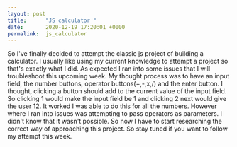 ```yaml
---
layout: post
title:      "JS calculator "
date:       2020-12-19 17:20:01 +0000
permalink:  js_calculator
---
```



So I've finally decided to attempt the classic js project of building a calculator. I usually like using my current knowledge to attempt a project so that's exactly what I did. As expected I ran into some issues that I will troubleshoot this upcoming week. My thought process was to have an input field, the number buttons, operator buttons(+,-,x,/) and the enter button.
I thought, clicking a button should add to the current value of the input field. So clicking 1 would make the input field be 1 and clicking 2 next would give the user 12. It worked I was able to do this for all the numbers. However where I ran into issues was attempting to pass operators as parameters. I didn't know that it wasn't possible. So now I have to start researching the correct way of approaching this project. So stay tuned if you want to follow my attempt this week.
